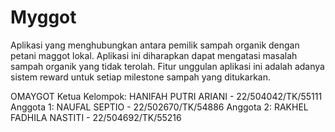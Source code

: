 # Myggot
Aplikasi yang menghubungkan antara pemilik sampah organik dengan petani maggot lokal. Aplikasi ini diharapkan dapat mengatasi masalah sampah organik yang tidak terolah. Fitur unggulan aplikasi ini adalah adanya sistem reward untuk setiap milestone sampah yang ditukarkan.

OMAYGOT 
Ketua Kelompok: HANIFAH PUTRI ARIANI - 22/504042/TK/55111 
Anggota 1: NAUFAL SEPTIO - 22/502670/TK/54886
Anggota 2: RAKHEL FADHILA NASTITI - 22/504692/TK/55216

